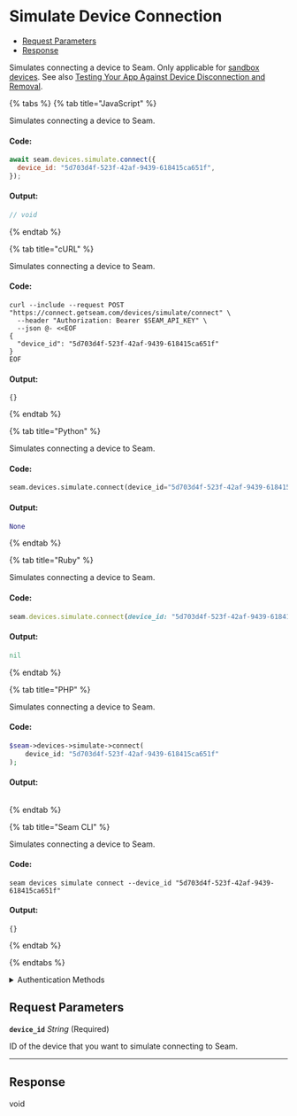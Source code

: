 # Simulate Device Connection

- [Request Parameters](#request-parameters)
- [Response](#response)

Simulates connecting a device to Seam. Only applicable for [sandbox devices](../../../core-concepts/workspaces/README.md#sandbox-workspaces). See also [Testing Your App Against Device Disconnection and Removal](../../../core-concepts/devices/testing-your-app-against-device-disconnection-and-removal.md).


{% tabs %}
{% tab title="JavaScript" %}

Simulates connecting a device to Seam.

#### Code:

```javascript
await seam.devices.simulate.connect({
  device_id: "5d703d4f-523f-42af-9439-618415ca651f",
});
```

#### Output:

```javascript
// void
```
{% endtab %}

{% tab title="cURL" %}

Simulates connecting a device to Seam.

#### Code:

```curl
curl --include --request POST "https://connect.getseam.com/devices/simulate/connect" \
  --header "Authorization: Bearer $SEAM_API_KEY" \
  --json @- <<EOF
{
  "device_id": "5d703d4f-523f-42af-9439-618415ca651f"
}
EOF
```

#### Output:

```curl
{}
```
{% endtab %}

{% tab title="Python" %}

Simulates connecting a device to Seam.

#### Code:

```python
seam.devices.simulate.connect(device_id="5d703d4f-523f-42af-9439-618415ca651f")
```

#### Output:

```python
None
```
{% endtab %}

{% tab title="Ruby" %}

Simulates connecting a device to Seam.

#### Code:

```ruby
seam.devices.simulate.connect(device_id: "5d703d4f-523f-42af-9439-618415ca651f")
```

#### Output:

```ruby
nil
```
{% endtab %}

{% tab title="PHP" %}

Simulates connecting a device to Seam.

#### Code:

```php
$seam->devices->simulate->connect(
    device_id: "5d703d4f-523f-42af-9439-618415ca651f"
);
```

#### Output:

```php

```
{% endtab %}

{% tab title="Seam CLI" %}

Simulates connecting a device to Seam.

#### Code:

```seam_cli
seam devices simulate connect --device_id "5d703d4f-523f-42af-9439-618415ca651f"
```

#### Output:

```seam_cli
{}
```
{% endtab %}

{% endtabs %}


<details>

<summary>Authentication Methods</summary>

- API key
- Client session token
- Personal access token
  <br>Must also include the `seam-workspace` header in the request.

To learn more, see [Authentication](https://docs.seam.co/latest/api/authentication).
</details>

## Request Parameters

**`device_id`** *String* (Required)

ID of the device that you want to simulate connecting to Seam.

---


## Response

void

